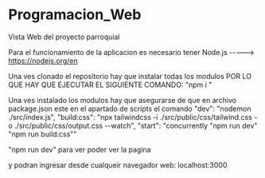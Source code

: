 # Programacion_Web
Vista Web del proyecto parroquial

Para el funcionamiento de la aplicacion es necesario tener
    Node.js -----> https://nodejs.org/en

Una ves clonado el repositorio hay que instalar todas los
modulos POR LO QUE HAY QUE EJECUTAR EL SIGUIENTE COMANDO:
    "npm i "

Una ves instalado los modulos hay que asegurarse de que en
archivo package.json este en el apartado de scripts el comando
    "dev": "nodemon ./src/index.js",
    "build:css": "npx tailwindcss -i ./src/public/css/tailwind.css -o ./src/public/css/output.css --watch",
    "start": "concurrently \"npm run dev\" \"npm run build:css\""

"npm run dev" para ver poder ver la pagina

y podran ingresar desde cualqueir navegador web:
    localhost:3000
